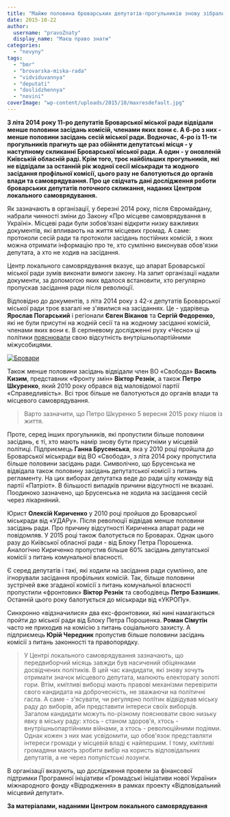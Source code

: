 ```yaml
---
title: "Майже половина броварських депутатів-прогульників знову зібралися у владу, - Центр локального самоврядування"
date: 2015-10-22
author: 
  username: "pravoZnaty"
  display_name: "Маєш право знати"
categories: 
  - "novyny"
tags: 
  - "bmr"
  - "brovarska-miska-rada"
  - "vidviduvannya"
  - "deputati"
  - "doslidzhennya"
  - "novini"
coverImage: "wp-content/uploads/2015/10/maxresdefault.jpg"
---
```


**З літа 2014 року 11-ро депутатів Броварської міської ради відвідали менше половини засідань комісій, членами яких вони є. А 6-ро з них - менше половини засідань сесій міської ради. Водночас, 4-ро із 11-ти прогульників прагнуть ще раз обійняти депутатські місця - у наступному скликанні Броварської міської ради. А один - у оновленій Київській обласній раді. Крім того, троє найбільших прогульників, які не відвідали за останній рік жодної сесії міськради та жодного засідання профільної комісії, цього разу не балотуються до органів влади та самоврядування. Про це свідчать дані дослідження роботи броварських депутатів поточного скликання, наданих Центром локального самоврядування.**

Як зазначають в організації, у березні 2014 року, після Євромайдану, набрали чинності зміни до Закону «Про місцеве самоврядування в Україні». Місцеві ради були зобов’язані відкрити низку важливих документів, які впливають на життя місцевих громад. А саме: протоколи сесій ради та протоколи засідань постійних комісій, з яких можна отримати інформацію про те, хто сумлінно виконував обов'язки депутата, а хто не ходив на засідання.

Центр локального самоврядування вказує, що апарат Броварської міської ради зумів виконати вимоги закону. На запит організації надали документи, за допомогою яких вдалося встановити, хто регулярно пропускав засідання ради після революції.

Відповідно до документів, з літа 2014 року з 42-х депутатів Броварської міської ради троє взагалі не з'явилися на засіданнях. Це - ударівець **Ярослав Погарський** і регіонали **Євген Віканов** та **Сергій Федоренко,** які не були присутні на жодній сесії та на жодному засіданні комісій, членами яких вони є. В серпневому дослідженні руху «Чесно» ці політики [пояснювали](https://mpz.brovary.org/ruh-chesno-chvert-deputativ-brovarskoyi-miskoyi-rady-zlisni-progulnyky/) свою відсутність внутрішньопартійними міжусобицями.

[![Бровари](https://mpz.brovary.org/wp-content/uploads/2015/10/Brovary.jpg)](https://mpz.brovary.org/wp-content/uploads/2015/10/Brovary.jpg)

Також менше половини засідань відвідали член ВО «Свобода» **Василь Кизим**, представник «Фронту змін» **Віктор Резнік**, а також **Петро Шкуренко**, який 2010 року обрався від маловідомої партії «Справедливість». Всі троє більше не балотуються до органів влади та місцевого самоврядування.

> Варто зазначити, що Петро Шкуренко 5 вересня 2015 року пішов із життя.

Проте, серед інших прогульників, які пропустили більше половини засідань, є ті, хто мають намір знову бути присутніми у місцевій політиці. Підприємець **Ганна Брусенська**, яка у 2010 році пройшла до Броварської міськради від ВО «Свобода», з літа 2014 року пропустила більше половини засідань ради. Символічно, що Брусенська не відвідала також половину засідань депутатської комісії з питань регламенту. На цих виборах депутатка веде до ради цілу команду від партії «Патріот». В більшості випадків причини відсутності не вказані. Поодиноко зазначено, що Брусенська не ходила на засідання сесій через лікарняний.

Юрист **Олексій Кириченко** у 2010 році пройшов до Броварської міськради від «УДАРу». Після революції відвідав менше половини засідань ради. Про причину відсутності Кириченка апарат ради не повідомляв. У 2015 році також балотується по Броварах. Однак цього разу до Київської обласної ради - від Блоку Петра Порошенка. Аналогічно Кириченко пропустив більше 60% засідань депутатської комісії з питань комунальної власності.

Є серед депутатів і такі, які ходили на засідання ради сумлінно, але ігнорували засідання профільних комісій. Так, більше половини зустрічей вже згаданої комісії з питань комунальної власності пропустили «фронтовик» **Віктор Резнік** та свободівець **Петро Базишин.** Останній цього року балотується до міськради від «УКРОПу».

Синхронно «відзначилися» два екс-фронтовики, які нині намагаються пройти до міської ради від Блоку Петра Порошенка. **Роман Сімутін** часто не приходив на комісію з питань соціального захисту. А підприємець **Юрій Чередник** пропустив більше половини засідань комісії з питань законності та правопорядку.

> У Центрі локального самоврядування зазначають, що передвиборчий місяць завжди був насичений обіцянками досвідчених політиків. В цей час кандидати, які знову хочуть отримати значок місцевого депутата, малюють електорату золоті гори. Втім, кмітливі виборці мають правові механізми перевірити свого кандидата на доброчесність, не зважаючи на політичні гасла. А саме - з'ясувати, чи регулярно політик відвідував міську раду до виборів, аби представити інтереси своїх виборців. Загалом кандидати можуть по-різному пояснювати свою низьку явку в міську раду: хтось - станом здоров'я, хтось - внутрішньопартійними війнами, а хтось - революційними подіями. Однак кожен з них має усвідомити, що обов'язок представляти інтереси громади у місцевій владі є найпершим. І тому, кмітливі громадяни мають зробити вибір на користь відповідальних депутатів, а не через популістські лозунги.

В організації вказують, що дослідження провели за фінансової підтримки Програмної ініціативи «Громадські ініціативи нової України» міжнародного фонду «Відродження» в рамках проекту «Відповідальний місцевий депутат».

**За матеріалами, наданими Центром локального самоврядування**
